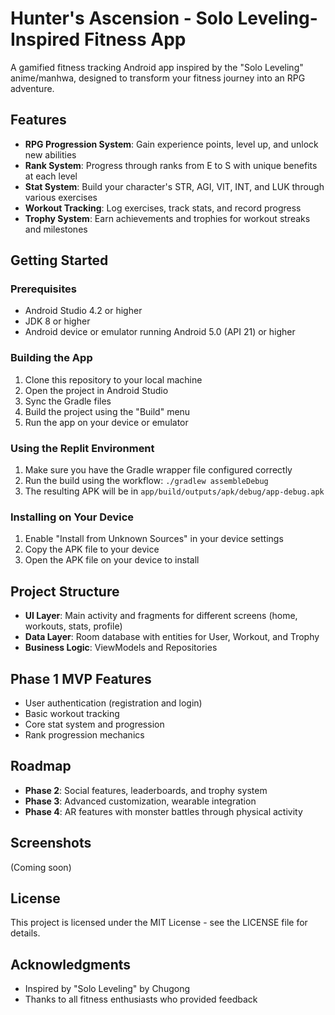 # Hunter's Ascension - Solo Leveling-Inspired Fitness App

A gamified fitness tracking Android app inspired by the "Solo Leveling" anime/manhwa, designed to transform your fitness journey into an RPG adventure.

## Features

- **RPG Progression System**: Gain experience points, level up, and unlock new abilities
- **Rank System**: Progress through ranks from E to S with unique benefits at each level
- **Stat System**: Build your character's STR, AGI, VIT, INT, and LUK through various exercises
- **Workout Tracking**: Log exercises, track stats, and record progress
- **Trophy System**: Earn achievements and trophies for workout streaks and milestones

## Getting Started

### Prerequisites

- Android Studio 4.2 or higher
- JDK 8 or higher
- Android device or emulator running Android 5.0 (API 21) or higher

### Building the App

1. Clone this repository to your local machine
2. Open the project in Android Studio
3. Sync the Gradle files
4. Build the project using the "Build" menu
5. Run the app on your device or emulator

### Using the Replit Environment

1. Make sure you have the Gradle wrapper file configured correctly
2. Run the build using the workflow: `./gradlew assembleDebug`
3. The resulting APK will be in `app/build/outputs/apk/debug/app-debug.apk`

### Installing on Your Device

1. Enable "Install from Unknown Sources" in your device settings
2. Copy the APK file to your device
3. Open the APK file on your device to install

## Project Structure

- **UI Layer**: Main activity and fragments for different screens (home, workouts, stats, profile)
- **Data Layer**: Room database with entities for User, Workout, and Trophy
- **Business Logic**: ViewModels and Repositories

## Phase 1 MVP Features

- User authentication (registration and login)
- Basic workout tracking
- Core stat system and progression
- Rank progression mechanics

## Roadmap

- **Phase 2**: Social features, leaderboards, and trophy system
- **Phase 3**: Advanced customization, wearable integration
- **Phase 4**: AR features with monster battles through physical activity

## Screenshots

(Coming soon)

## License

This project is licensed under the MIT License - see the LICENSE file for details.

## Acknowledgments

- Inspired by "Solo Leveling" by Chugong
- Thanks to all fitness enthusiasts who provided feedback
